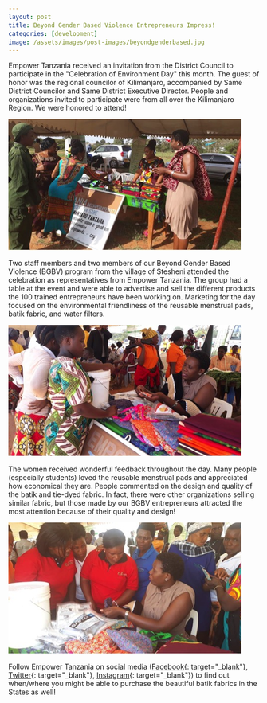```yaml
---
layout: post
title: Beyond Gender Based Violence Entrepreneurs Impress!
categories: [development]
image: /assets/images/post-images/beyondgenderbased.jpg
---
```


Empower Tanzania received an invitation from the District Council to participate in the "Celebration of Environment Day" this month. The guest of honor was the regional councilor of Kilimanjaro, accompanied by Same District Councilor and Same District Executive Director. People and organizations invited to participate were from all over the Kilimanjaro Region. We were honored to attend!

![](/uploads/catherine3.jpg)

Two staff members and two members of our Beyond Gender Based Violence (BGBV) program from the village of Stesheni attended the celebration as representatives from Empower Tanzania. The group had a table at the event and were able to advertise and sell the different products the 100 trained entrepreneurs have been working on. Marketing for the day focused on the environmental friendliness of the reusable menstrual pads, batik fabric, and water filters.

![](/uploads/catherine1.jpg)

The women received wonderful feedback throughout the day. Many people (especially students) loved the reusable menstrual pads and appreciated how economical they are. People commented on the design and quality of the batik and tie-dyed fabric. In fact, there were other organizations selling similar fabric, but those made by our BGBV entrepreneurs attracted the most attention because of their quality and design!

![](/uploads/catherine2.jpg)

Follow Empower Tanzania on social media ([Facebook](https://www.facebook.com/EmpowerTZ/){: target="_blank"}, [Twitter](https://twitter.com/empowertanzania/){: target="_blank"}, [Instagram](https://www.instagram.com/empower_tanzania/){: target="_blank"}) to find out when/where you might be able to purchase the beautiful batik fabrics in the States as well!